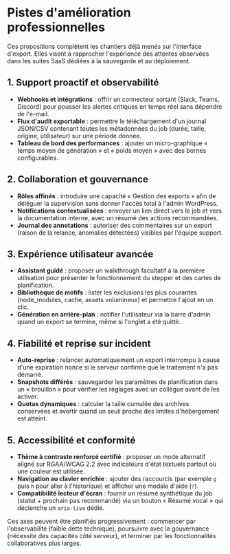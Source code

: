 # Pistes d'amélioration professionnelles

Ces propositions complètent les chantiers déjà menés sur l'interface d'export. Elles visent à rapprocher l'expérience des attentes observées dans les suites SaaS dédiées à la sauvegarde et au déploiement.

## 1. Support proactif et observabilité
- **Webhooks et intégrations** : offrir un connecteur sortant (Slack, Teams, Discord) pour pousser les alertes critiques en temps réel sans dépendre de l'e-mail.
- **Flux d'audit exportable** : permettre le téléchargement d'un journal JSON/CSV contenant toutes les métadonnées du job (durée, taille, origine, utilisateur) sur une période donnée.
- **Tableau de bord des performances** : ajouter un micro-graphique « temps moyen de génération » et « poids moyen » avec des bornes configurables.

## 2. Collaboration et gouvernance
- **Rôles affinés** : introduire une capacité « Gestion des exports » afin de déléguer la supervision sans donner l'accès total à l'admin WordPress.
- **Notifications contextualisées** : envoyer un lien direct vers le job et vers la documentation interne, avec un résumé des actions recommandées.
- **Journal des annotations** : autoriser des commentaires sur un export (raison de la relance, anomalies détectées) visibles par l'équipe support.

## 3. Expérience utilisateur avancée
- **Assistant guidé** : proposer un walkthrough facultatif à la première utilisation pour présenter le fonctionnement du stepper et des cartes de planification.
- **Bibliothèque de motifs** : lister les exclusions les plus courantes (node_modules, cache, assets volumineux) et permettre l'ajout en un clic.
- **Génération en arrière-plan** : notifier l'utilisateur via la barre d'admin quand un export se termine, même si l'onglet a été quitté.

## 4. Fiabilité et reprise sur incident
- **Auto-reprise** : relancer automatiquement un export interrompu à cause d'une expiration nonce si le serveur confirme que le traitement n'a pas démarré.
- **Snapshots différés** : sauvegarder les paramètres de planification dans un « brouillon » pour vérifier les réglages avec un collègue avant de les activer.
- **Quotas dynamiques** : calculer la taille cumulée des archives conservées et avertir quand un seuil proche des limites d'hébergement est atteint.

## 5. Accessibilité et conformité
- **Thème à contraste renforcé certifié** : proposer un mode alternatif aligné sur RGAA/WCAG 2.2 avec indicateurs d'état textuels partout où une couleur est utilisée.
- **Navigation au clavier enrichie** : ajouter des raccourcis (par exemple `g` puis `h` pour aller à l'historique) et afficher une modale d'aide (`?`).
- **Compatibilité lecteur d'écran** : fournir un résumé synthétique du job (statut + prochain pas recommandé) via un bouton « Résumé vocal » qui déclenche un `aria-live` dédié.

Ces axes peuvent être planifiés progressivement : commencer par l'observabilité (faible dette technique), poursuivre avec la gouvernance (nécessite des capacités côté serveur), et terminer par les fonctionnalités collaboratives plus larges.
